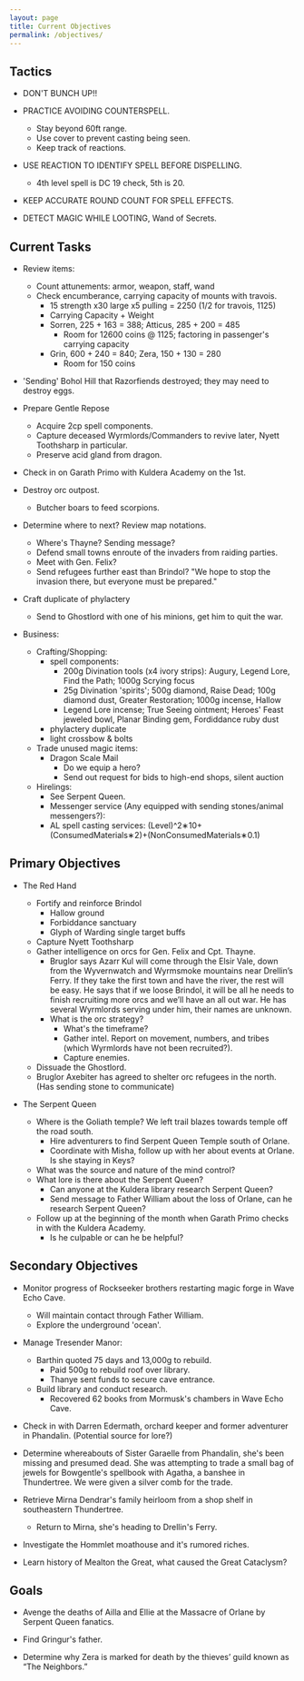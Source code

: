 ```yaml
---
layout: page
title: Current Objectives
permalink: /objectives/
---
```

## Tactics

- DON'T BUNCH UP!!

- PRACTICE AVOIDING COUNTERSPELL.
  - Stay beyond 60ft range.
  - Use cover to prevent casting being seen.
  - Keep track of reactions.

- USE REACTION TO IDENTIFY SPELL BEFORE DISPELLING.
  - 4th level spell is DC 19 check, 5th is 20.

- KEEP ACCURATE ROUND COUNT FOR SPELL EFFECTS.

- DETECT MAGIC WHILE LOOTING, Wand of Secrets.

## Current Tasks

- Review items: 
  - Count attunements: armor, weapon, staff, wand
  - Check encumberance, carrying capacity of mounts with travois.
    - 15 strength x30 large x5 pulling = 2250 (1/2 for travois, 1125)
    - Carrying Capacity + Weight
    - Sorren, 225 + 163 = 388; Atticus, 285 + 200 = 485
      - Room for 12600 coins @ 1125; factoring in passenger's carrying capacity
    - Grin,  600 + 240 = 840; Zera, 150 + 130 = 280
      - Room for 150 coins      

- 'Sending' Bohol Hill that Razorfiends destroyed; they may need to destroy eggs.

- Prepare Gentle Repose
  - Acquire 2cp spell components.
  - Capture deceased Wyrmlords/Commanders to revive later, Nyett Toothsharp in particular.
  - Preserve acid gland from dragon.

- Check in on Garath Primo with Kuldera Academy on the 1st.

- Destroy orc outpost.
  - Butcher boars to feed scorpions.

- Determine where to next? Review map notations.
  - Where's Thayne? Sending message?
  - Defend small towns enroute of the invaders from raiding parties.
  - Meet with Gen. Felix?
  - Send refugees further east than Brindol? "We hope to stop the invasion there, but everyone must be prepared."

- Craft duplicate of phylactery
  - Send to Ghostlord with one of his minions, get him to quit the war.

- Business:
  - Crafting/Shopping:
    - spell components: 
      - 200g Divination tools (x4 ivory strips): Augury, Legend Lore, Find the Path; 1000g Scrying focus
      - 25g Divination 'spirits'; 500g diamond, Raise Dead; 100g diamond dust, Greater Restoration; 1000g incense, Hallow
      - Legend Lore incense; True Seeing ointment; Heroes' Feast jeweled bowl, Planar Binding gem, Fordiddance ruby dust
    - phylactery duplicate
    - light crossbow & bolts
  - Trade unused magic items:
    - Dragon Scale Mail
      - Do we equip a hero?
      - Send out request for bids to high-end shops, silent auction
  - Hirelings:
    - See Serpent Queen.
    - Messenger service (Any equipped with sending stones/animal messengers?):
    - AL spell casting services: (Level)^2∗10+(ConsumedMaterials∗2)+(NonConsumedMaterials∗0.1)


## Primary Objectives

- The Red Hand
  - Fortify and reinforce Brindol
    - Hallow ground
    - Forbiddance sanctuary
    - Glyph of Warding single target buffs
  - Capture Nyett Toothsharp
  - Gather intelligence on orcs for Gen. Felix and Cpt. Thayne. 
    - Bruglor says Azarr Kul will come through the Elsir Vale, down from the Wyvernwatch and Wyrmsmoke mountains near Drellin’s Ferry. If they take the first town and have the river, the rest will be easy. He says that if we loose Brindol, it will be all he needs to finish recruiting more orcs and we’ll have an all out war. He has several Wyrmlords serving under him, their names are unknown.
    - What is the orc strategy?
      - What's the timeframe?
      - Gather intel. Report on movement, numbers, and tribes (which Wyrmlords have not been recruited?).
      - Capture enemies.
  - Dissuade the Ghostlord.
  - Bruglor Axebiter has agreed to shelter orc refugees in the north. (Has sending stone to communicate)

- The Serpent Queen
  - Where is the Goliath temple? We left trail blazes towards temple off the road south.
    - Hire adventurers to find Serpent Queen Temple south of Orlane.
    - Coordinate with Misha, follow up with her about events at Orlane. Is she staying in Keys?  
  - What was the source and nature of the mind control? 
  - What lore is there about the Serpent Queen? 
    - Can anyone at the Kuldera library research Serpent Queen?
    - Send message to Father William about the loss of Orlane, can he research Serpent Queen?  
  - Follow up at the beginning of the month when Garath Primo checks in with the Kuldera Academy.
    - Is he culpable or can he be helpful?


## Secondary Objectives

- Monitor progress of Rockseeker brothers restarting magic forge in Wave Echo Cave.
  - Will maintain contact through Father William.
  - Explore the underground 'ocean'.

- Manage Tresender Manor: 
  - Barthin quoted 75 days and 13,000g to rebuild.
    - Paid 500g to rebuild roof over library.
    - Thanye sent funds to secure cave entrance.
  - Build library and conduct research.
    - Recovered 62 books from Mormusk's chambers in Wave Echo Cave.

- Check in with Darren Edermath, orchard keeper and former adventurer in Phandalin. (Potential source for lore?)

- Determine whereabouts of Sister Garaelle from Phandalin, she's been missing and presumed dead. She was attempting to trade a small bag of jewels for Bowgentle's spellbook with Agatha, a banshee in Thundertree. We were given a silver comb for the trade.

- Retrieve Mirna Dendrar's family heirloom from a shop shelf in southeastern Thundertree. 
  - Return to Mirna, she's heading to Drellin's Ferry.

- Investigate the Hommlet moathouse and it's rumored riches.

- Learn history of Mealton the Great, what caused the Great Cataclysm?


## Goals

- Avenge the deaths of Ailla and Ellie at the Massacre of Orlane by Serpent Queen fanatics.

- Find Gringur's father.

- Determine why Zera is marked for death by the thieves’ guild known as “The Neighbors.”
